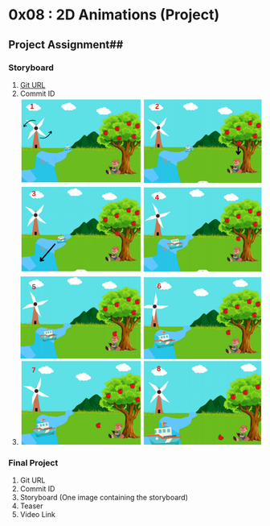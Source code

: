# 0x08 : 2D Animations (Project) #

## Project Assignment##

### Storyboard ###

1. [Git URL](https://github.com/aryantyagi010/Cg-project)
2. Commit ID
3. ![Project](./102117184-102117145-102117156-0x08-project.png)

### Final Project ###

1. Git URL
2. Commit ID
3. Storyboard (One image containing the storyboard)
3. Teaser
4. Video Link
